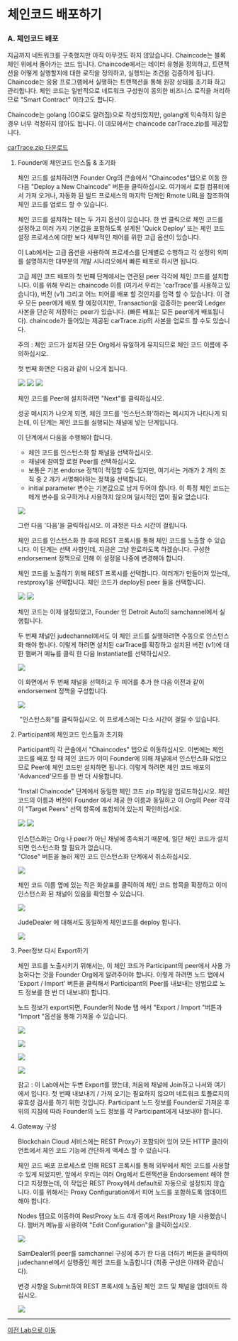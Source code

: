 # 체인코드 배포하기
### A. 체인코드 배포
지금까지 네트워크를 구축했지만 아직 아무것도 하지 않았습니다. Chaincode는 블록체인 위에서 돌아가는 코드 입니다. Chaincode에서는 데이터 유형을 정의하고, 트랜잭션을 어떻게 실행할지에 대한 로직을 정의하고, 실행되는 조건을 검증하게 됩니다. Chaincode는 응용 프로그램에서 실행하는 트랜잭션을 통해 원장 상태를 초기화 하고 관리합니다. 체인 코드는 일반적으로 네트워크 구성원이 동의한 비즈니스 로직을 처리하므로 "Smart Contract" 이라고도 합니다.

Chaincode는 golang (GO로도 알려짐)으로 작성되었지만, golang에 익숙하지 않은 경우 너무 걱정하지 않아도 됩니다. 이 데모에서는 chaincode carTrace.zip를 제공합니다.

[carTrace.zip 다운로드](https://github.com/OracleCloudKr/Blockchain_Workshop/raw/master/CarDealerLab/artifacts/carTrace.zip)

1. Founder에 체인코드 인스톨 & 초기화 
   
    체인 코드를 설치하려면 Founder Org의 콘솔에서 "Chaincodes"탭으로 이동 한 다음 "Deploy a New Chaincode" 버튼을 클릭하십시오. 여기에서 로컬 컴퓨터에서 가져 오거나, 자동화 된 빌드 프로세스의 마지막 단계인 Rmote URL을 참조하여 체인 코드를 업로드 할 수 있습니다.

    체인 코드를 설치하는 데는 두 가지 옵션이 있습니다. 한 번 클릭으로 체인 코드를 설정하고 여러 가지 기본값을 포함하도록 설계된 'Quick Deploy' 또는 체인 코드 설정 프로세스에 대한 보다 세부적인 제어를 위한 고급 옵션이 있습니다.

    이 Lab에서는 고급 옵션을 사용하여 프로세스를 단계별로 수행하고 각 설정의 의미를 설명하지만 대부분의 개발 시나리오에서 빠른 배포로 하시면 됩니다.

    고급 체인 코드 배포의 첫 번째 단계에서는 연관된 peer 각각에 체인 코드를 설치합니다. 이를 위해 우리는 chaincode 이름 (여기서 우리는 'carTrace'를 사용하고 있습니다), 버전 (v1) 그리고 어느 피어를 배포 할 것인지를 입력 할 수 있습니다. 이 경우 모든 peer에게 배포 할 예정이지만, Transaction을 검증하는 peer와 Ledger 사본을 단순히 저장하는 peer가 있습니다. (빠른 배포는 모든 peer에게 배포됩니다). chaincode가 들어있는 제공된 carTrace.zip의 사본을 업로드 할 수도 있습니다.

    주의 : 체인 코드가 설치된 모든 Org에서 유일하게 유지되므로 체인 코드 이름에 주의하십시오.


    첫 번째 화면은 다음과 같이 나오게 됩니다.

    ![](images/deploy_chaincode1.png)
    ![](images/deploy_chaincode2.png)
    ![](images/deploy_chaincode3.png)

    체인 코드를 Peer에 설치하려면 "Next"를 클릭하십시오. 
    
    성공 메시지가 나오게 되면, 체인 코드를 '인스턴스화'하라는 메시지가 나타나게 되는데, 이 단계는 체인 코드를 실행되는 채널에 넣는 단계입니다. 

    이 단계에서 다음을 수행해야 합니다.

    * 체인 코드를 인스턴스화 할 채널을 선택하십시오.
    * 채널에 참여할 로컬 Peer를 선택하십시오.
    * 보통은 기본 endorse 정책이 적절할 수도 있지만, 여기서는 거래가 2 개의 조직 중 2 개가 서명해야하는 정책을 선택합니다.
    * initial parameter 변수는 기본값으로 남겨 두어야 합니다. 이 특정 체인 코드는 매개 변수를 요구하거나 사용하지 않으며 일시적인 맵이 필요 없습니다.

    ![](images/deploy_chaincode4.png)

    그런 다음 '다음'을 클릭하십시오. 이 과정은 다소 시간이 걸립니다.

    체인 코드를 인스턴스화 한 후에 REST 프록시를 통해 체인 코드를 노출할 수 있습니다. 이 단계는 선택 사항인데, 지금은 그냥 완료하도록 하겠습니다. 구성한 endorsement 정책으로 인해 이 설정을 나중에 변경해야 합니다.

    체인 코드를 노출하기 위해 REST 프록시를 선택합니다. 여러개가 만들어져 있는데, restproxy1을 선택합니다. 체인 코드가 deploy된 peer 들을 선택합니다.

    ![](images/deploy_chaincode5.png)
    ![](images/deploy_chaincode6.png)

    체인 코드는 이제 설정되었고, Founder 인 Detroit Auto의 samchannel에서 실행됩니다. 

    두 번째 채널인 judechannel에서도 이 체인 코드를 실행하려면 수동으로 인스턴스화 해야 합니다. 이렇게 하려면 설치된 carTrace를 확장하고 설치된 버전 (v1)에 대한 햄버거 메뉴를 클릭 한 다음 Instantiate를 선택하십시오.

    ![](images/instantiate_to_judechannel.png)

    이 화면에서 두 번째 채널을 선택하고 두 피어를 추가 한 다음 이전과 같이 endorsement 정책을 구성합니다.

    ![](images/instantiate_judechannel.png)


     "인스턴스화"를 클릭하십시오. 이 프로세스에는 다소 시간이 걸릴 수 있습니다.

1. Participant에 체인코드 인스톨과 초기화 
   
    Participant의 각 콘솔에서 "Chaincodes" 탭으로 이동하십시오. 이번에는 체인 코드를 배포 할 때 체인 코드가 이미 Founder에 의해 채널에서 인스턴스화 되었으므로 Peer에 체인 코드만 설치하면 됩니다. 이렇게 하려면 체인 코드 배포의 'Advanced'모드를 한 번 더 사용합니다.

    "Install Chaincode" 단계에서 동일한 체인 코드 zip 파일을 업로드하십시오. 체인 코드의 이름과 버전이 Founder 에서 제공 한 이름과 동일하고 이 Org의 Peer 각각이 "Target Peers" 선택 항목에 포함되어 있는지 확인하십시오. 

    ![](images/participant_deploy_chaincode1.png)
    ![](images/participant_deploy_chaincode2.png)

    인스턴스화는 Org 나 peer가 아닌 채널에 종속되기 때문에, 일단 체인 코드가 설치되면 인스턴스화 할 필요가 없습니다.  
    "Close" 버튼을 눌러 체인 코드 인스턴스화 단계에서 취소하십시오. 

    ![](images/participant_deploy_chaincode3.png)

    체인 코드 이름 옆에 있는 작은 화살표를 클릭하여 체인 코드 항목을 확장하고 이미 인스턴스화 된 채널이 있음을 확인할 수 있습니다.

    ![](images/participant_deploy_chaincode4.png)

    JudeDealer 에 대해서도 동일하게 체인코드를 deploy 합니다.

    ![](images/participant_deploy_chaincode5.png)

2. Peer정보 다시 Export하기

    체인 코드를 노출시키기 위해서는, 이 체인 코드가 Participant의 peer에서 사용 가능하다는 것을 Founder Org에게 알려주어야 합니다. 이렇게 하려면 노드 탭에서 'Export / Import' 버튼을 클릭해서 Participant의 Peer를 내보내는 방법으로 노드 정보를 한 번 더 내보내야 합니다.

    노드 정보가 export되면, Founder의 Node 탭 에서 "Export / Import "버튼과 "Import "옵션을 통해 가져올 수 있습니다.

    ![](images/participant_export_again.png)

    ![](images/participant_export_again2.png)

    ![](images/participant_import_again.png)

    ![](images/participant_import_again2.png)

    참고 : 이 Lab에서는 두번 Export를 했는데, 처음에 채널에 Join하고 나서와 여기에서 입니다. 첫 번째 내보내기 / 가져 오기는 필요하지 않으며 네트워크 토폴로지의 유효성 검사를 하기 위한 것입니다.
    Participant 노드 정보를 Founder로 가져온 후 위의 지침에 따라 Founder의 노드 정보를 각 Participant에게 내보내야 합니다.

3. Gateway 구성
   
    Blockchain Cloud 서비스에는 REST Proxy가 포함되어 있어 모든 HTTP 클라이언트에서 체인 코드 기능에 간단하게 액세스 할 수 있습니다. 

    체인 코드 배포 프로세스로 인해 REST 프록시를 통해 외부에서 체인 코드를 사용할 수 있게 되었지만, 앞에서 우리는 여러 Org에서 트랜잭션을 Endorsement 해야 한다고 지정했는데, 이 작업은 REST Proxy에서 default로 자동으로 설정되지 않습니다. 이를 위해서는 Proxy Configuration에서 피어 노드를 포함하도록 업데이트 해야 합니다.

    Nodes 탭으로 이동하여 RestProxy 노드 4개 중에서 RestProxy 1을 사용했습니다. 햄버거 메뉴를 사용하여 "Edit Configuration"을 클릭하십시오. 

    ![](images/restproxy_edit1.png)

    SamDealer의 peer를 samchannel 구성에 추가 한 다음 더하기 버튼을 클릭하여 judechannel에서 실행중인 체인 코드를 노출합니다 (최종 구성은 아래와 같습니다). 
    
    변경 사항을 Submit하여 REST 프록시에 노출된 체인 코드 및 채널을 업데이트 하십시오.

    ![](images/restproxy_edit2.png)


---

[이전 Lab으로 이동](README.md)